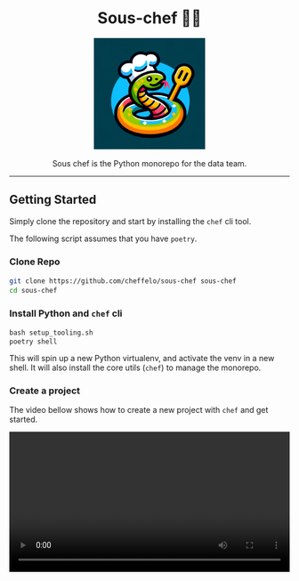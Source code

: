 <h1 align="center">
Sous-chef 🧑‍🍳
</h1>

<p align="center">
<img src="sous-chef.png" alt="sous-chef" width="200"/>
</p>

<p align="center">
Sous chef is the Python monorepo for the data team.
</p>


---

## Getting Started
Simply clone the repository and start by installing the `chef` cli tool.

The following script assumes that you have `poetry`.

### Clone Repo
```bash
git clone https://github.com/cheffelo/sous-chef sous-chef
cd sous-chef
```

### Install Python and `chef` cli
```
bash setup_tooling.sh
poetry shell
```

This will spin up a new Python virtualenv, and activate the venv in a new shell.
It will also install the core utils (`chef`) to manage the monorepo.

### Create a project
The video bellow shows how to create a new project with `chef` and get started.

<video src="create-project.mov" width="100%"/>

### File Structure
```
├── doc                    # Project-level documentation folder
├── packages               # Packages root folder
├── scripts                # Project-level scripts folder
├── services               # Services root folder
├── templates              # Template folder for new packages and services
│   ├── package            # Package template folder
│   │   ├── doc            # Package documentation folder
│   │   ├── scripts        # Package scripts folder
│   │   ├── src            # Package source code folder
│   │   ├── tests          # Package test folder
│   │   ├── Makefile       # Package Makefile for running common commands
│   │   ├── README.md      # Package README file
│   │   ├── poetry.lock    # Poetry lock file for package dependencies
│   │   └── pyproject.toml # Poetry configuration file for the package
│   └── service            # Service template folder
│       ├── doc            # Service documentation folder
│       ├── scripts        # Service scripts folder
│       ├── src            # Service source code folder
│       ├── tests          # Service test folder
│       ├── Dockerfile     # Dockerfile for building the service
│       ├── Makefile       # Service Makefile for running common commands
│       ├── README.md      # Service README file
│       ├── poetry.lock    # Poetry lock file for service dependencies
│       └── pyproject.toml # Poetry configuration file for the service
├── LICENSE                # License file
├── Makefile               # Project-level Makefile for running common commands for the entire repo
├── README.md              # README file for the entire repo
└── pyproject.toml         # Poetry configuration file for the entire repo
```

### Creating New Project and Packages
To create a new project, run the new-service target from the command line and provide a name for your service:

```shell
chef new project
```

To create a new package:
```shell
chef new package
```

#### What is the difference between \<library name\>, \<package name\> and \<module name\>?

**Library** name is a human readable name. *E.g: Analytics API*

**Package** name is a name without spaces and upper letters for workflows and folders. *E.g: analytics-api*

**Module** name is the python package name which needs underscores. *E.g: analytics_api*
